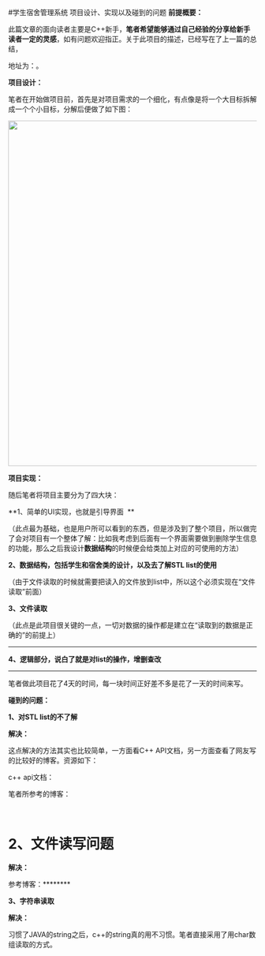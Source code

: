 #学生宿舍管理系统 项目设计、实现以及碰到的问题
**前提概要：**

此篇文章的面向读者主要是C++新手，**笔者希望能够通过自己经验的分享给新手读者一定的灵感**，如有问题欢迎指正。关于此项目的描述，已经写在了上一篇的总结，

地址为：。

 

 

**项目设计：**

笔者在开始做项目前，首先是对项目需求的一个细化，有点像是将一个大目标拆解成一个个小目标，分解后便做了如下图：

<img src="https://img-blog.csdn.net/20160304104230613?watermark/2/text/aHR0cDovL2Jsb2cuY3Nkbi5uZXQv/font/5a6L5L2T/fontsize/400/fill/I0JBQkFCMA==/dissolve/70/gravity/Center" width="800" height="700" alt=""> 

 

**项目实现：**

随后笔者将项目主要分为了四大块：

**1、简单的UI实现，也就是引导界面  **

（此点最为基础，也是用户所可以看到的东西，但是涉及到了整个项目，所以做完了会对项目有一个整体了解：比如我考虑到后面有一个界面需要做到删除学生信息的功能，那么之后我设计**数据结构**的时候便会给类加上对应的可使用的方法）

 

**2、数据结构，包括学生和宿舍类的设计，以及去了解STL list的使用**

（由于文件读取的时候就需要把读入的文件放到list中，所以这个必须实现在“文件读取”前面）

 

**3、文件读取**

（此点是此项目很关键的一点，一切对数据的操作都是建立在“读取到的数据是正确的”的前提上）

** **

**4、逻辑部分，说白了就是对list的操作，增删查改**

** **

笔者做此项目花了4天的时间，每一块时间正好差不多是花了一天的时间来写。

 

 

**碰到的问题：**

**1、对STL list的不了解**

**解决：**

这点解决的方法其实也比较简单，一方面看C++ API文档，另一方面查看了网友写的比较好的博客。资源如下：

c++ api文档：

笔者所参考的博客：  

  





#  





#  2、文件读写问题



**解决：**

参考博客：********

 

**3、字符串读取**

**解决：**

习惯了JAVA的string之后，c++的string真的用不习惯。笔者直接采用了用char数组读取的方式。

 
